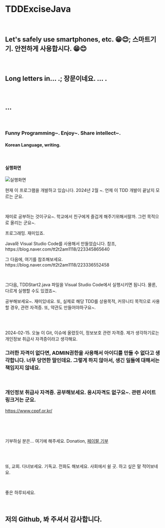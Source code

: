 # TDDExciseJava
<br/>
<h2><p>Let's safely use smartphones, etc. 😁😊; 스마트기기. 안전하게 사용합시다. 😁😊</p><br/><p>Long letters in... .;  장문이네요. ... .</p><br/><p>... </p></h2>
 
 
<br/>
<h3>Funny Programming~. Enjoy~. Share intellect~.</h3>

<h4>Korean Language, writing.</h4>
<br/>
<h4>실행화면</h4>
 

<img src="https://github.com/infott2t/TDDExciseJava/assets/25080178/361a008b-2eb8-4b33-9008-c401dd55e069" alt="실행화면"></img>
<br/>
<p>현재 이 프로그램을 개발하고 있습니다. 2024년 2월 ~. 언제 이 TDD 개발이 끝날지 모르는 군요.</p>
<br/>
<p>
재미로 공부하는 것이구요~. 학교에서 친구에게 즐겁게 해주기위해서랄까. 그런 목적으로 올리는 군요~.</p>

<p>프로그래밍. 재미있죠.</p>

<p>Java와 Visual Studio Code를 사용해서 만들었습니다. 참조, https://blog.naver.com/tt2t2am1118/223345865640</p>

<p>그 다음에, 여기를 참조해보세요. https://blog.naver.com/tt2t2am1118/223336552458</p>

<br/>
<p>그다음, TDDStart2.java 파일을 Visual Studio Code에서 실행시키면 됨니다. 물론, 다르게 실행할 수도 있겠죠~.</p>

<p>공부해보세요~. 재미있네요. 또, 실제로 해당 TDD를 상용목적, 커뮤니티 목적으로 사용할 경우, 관련 자격증. 또, 약관도 만들어야하구요~. </p>
<br/><br/>
<p>2024-02-15. 오늘 이 Git, 이슈에 올렸듯이, 정보보호 관련 자격증. 제가 생각하기로는 개인정보 취급사 자격증이라고 생각해요. <h3>그러한 자격이 없다면, ADMIN권한을 사용해서 아이디를 만들 수 없다고 생각합니다.
 너무 당연한 말인데요. 그렇게 하지 않아서, 생긴 일들에 대해서는 책임지지 않네요.</h3></p>
<br/>
<p><h3>개인정보 취급사 자격증. 공부해보세요. 응시자격도 없구요~. 관련 사이트 링크거는 군요.</h3></p>
<p><a href="http://cppf.or.kr">https://www.cppf.or.kr/</a></p>
<br/>
<br/><br/>
<p>기부하실 분은... 여기에 해주세요. Donation, <a href="https://www.paypal.com/paypalme/jcoop45">페이팔 기부</a></p>
<br/><br/>
<p>또, 교회. 다녀보세요. 기독교. 전화도 해보세요. 사회에서 쉴 곳. 하고 싶은 말 적어보네요.</p>
</br>
<p>좋은 하루되세요.</p>

<br/>
<h2>저의 Github, 봐 주셔서 감사합니다.</h2>

